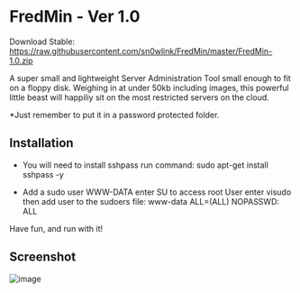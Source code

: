 # FredMin - Ver 1.0

Download Stable:
https://raw.githubusercontent.com/sn0wlink/FredMin/master/FredMin-1.0.zip

A super small and lightweight Server Administration Tool small enough to fit on a floppy disk.
Weighing in at under 50kb including images, this powerful little beast will happiliy sit on the most restricted servers on the cloud.

*Just remember to put it in a password protected folder.

## Installation
- You will need to install sshpass
run command: sudo apt-get install sshpass -y

- Add a sudo user WWW-DATA
enter SU to access root User
enter visudo
then add user to the sudoers file:
www-data ALL=(ALL) NOPASSWD: ALL

Have fun, and run with it!

## Screenshot

![image](https://raw.githubusercontent.com/sn0wlink/FredMin/master/screenshot.png)
